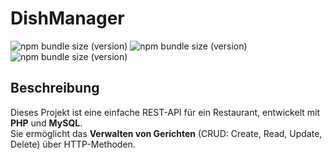 # DishManager
![npm bundle size (version)](https://img.shields.io/badge/version-0.0.1-darkblue)  ![npm bundle size (version)](https://img.shields.io/badge/language-PHP-purple)  ![npm bundle size (version)](https://img.shields.io/badge/MySQL-lightgreen) 
## Beschreibung
Dieses Projekt ist eine einfache REST-API für ein Restaurant, entwickelt mit **PHP** und **MySQL**.  
Sie ermöglicht das **Verwalten von Gerichten** (CRUD: Create, Read, Update, Delete) über HTTP-Methoden.
